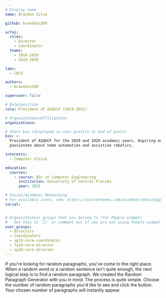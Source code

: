 ```yaml
---
# Display name
name: Brandon Silva

github: brandons209

ucfai:
  roles:
    - Director
    - Coordinator
  teams:
    - 2018-2019
    - 2019-2020

labs:
  - CRCV

authors:
  - brandons209

superuser: false

# Role/position
role: President of AI@UCF (2019-2021)

# Organizations/Affiliations
organizations:

# Short bio (displayed in user profile at end of posts)
bio: >-
  President of AI@UCF for the 2019 and 2020 academic years. Aspiring entrepreneur
  passionate about home automation and assistive robotics.

interests:
  - Computer Vision

education:
  courses:
    - course: BSc in Computer Engineering
      institution: University of Central Florida
      year: 2021

# Social/Academic Networking
# For available icons, see: https://sourcethemes.com/academic/docs/page-builder/#icons
social:


# Organizational groups that you belong to (for People widget)
#   Set this to `[]` or comment out if you are not using People widget.
user_groups:
  - Directors
  - Coordinators
  - sp19-core-coordinator
  - fa19-core-director
  - sp20-core-director
---
```


If you're looking for random paragraphs, you've come to the right place. When a random
word or a random sentence isn't quite enough, the next logical step is to find a random
paragraph. We created the Random Paragraph Generator with you in mind. The process is
quite simple. Choose the number of random paragraphs you'd like to see and click the
button. Your chosen number of paragraphs will instantly appear.
